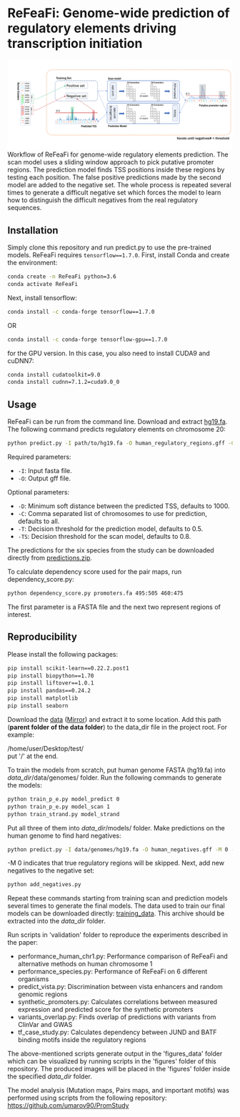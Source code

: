 # ReFeaFi: Genome-wide prediction of regulatory elements driving transcription initiation
![Framework](framework.png)
Workflow of ReFeaFi for genome-wide regulatory elements prediction. The scan model uses a sliding window approach to pick putative promoter regions. The prediction model finds TSS positions inside these regions by testing each position. The false positive predictions made by the second model are added to the negative set. The whole process is repeated several times to generate a difficult negative set which forces the model to learn how to distinguish the difficult negatives from the real regulatory sequences.

## Installation

Simply clone this repository and run predict.py to use the pre-trained models. 
ReFeaFi requires ```tensorflow==1.7.0```. First, install Conda and create the environment:
```sh
conda create -n ReFeaFi python=3.6
conda activate ReFeaFi
```
Next, install tensorflow:
```sh
conda install -c conda-forge tensorflow==1.7.0
```
OR
```sh
conda install -c conda-forge tensorflow-gpu==1.7.0
```
for the GPU version. In this case, you also need to install CUDA9 and cuDNN7:
```sh
conda install cudatoolkit=9.0
conda install cudnn=7.1.2=cuda9.0_0
```
## Usage
ReFeaFi can be run from the command line. Download and extract [hg19.fa](http://hgdownload.cse.ucsc.edu/goldenpath/hg19/bigZips/hg19.fa.gz). 
The following command predicts regulatory elements on chromosome 20: 
```sh
python predict.py -I path/to/hg19.fa -O human_regulatory_regions.gff -C chr20  -T 0.8 -D 1000 -TS 0.95
```
Required parameters:
 - ```-I```: Input fasta file.
 - ```-O```: Output gff file.

Optional parameters:
 - ```-D```: Minimum soft distance between the predicted TSS, defaults to 1000.
 - ```-C```: Comma separated list of chromosomes to use for prediction, defaults to all.
 - ```-T```: Decision threshold for the prediction model, defaults to 0.5.
 - ```-TS```: Decision threshold for the scan model, defaults to 0.8.
 
The predictions for the six species from the study can be downloaded directly from [predictions.zip](https://drive.google.com/file/d/1t3qF35SdimANuzRNstGpse3OoWhc1i_X/view?usp=sharing). 
 
To calculate dependency score used for the pair maps, run dependency_score.py:
```sh
python dependency_score.py promoters.fa 495:505 460:475 
```
The first parameter is a FASTA file and the next two represent regions of interest. 

## Reproducibility
Please install the following packages:
```sh
pip install scikit-learn==0.22.2.post1
pip install biopython==1.70
pip install liftover==1.0.1
pip install pandas==0.24.2
pip install matplotlib
pip install seaborn
```
Download the [data](https://www.dropbox.com/s/i7s5e5z7tqr2u54/ReFeaFi_data.zip?dl=1) ([Mirror](https://drive.google.com/file/d/1e6OPPZCOSMTA-ef5nF5xC_heLyklSntW/view?usp=sharing)) and extract it to some location. Add this path (**parent folder of the data folder**) to the data_dir file in the project root. 
For example:

/home/user/Desktop/test/   
put '/' at the end. 

To train the models from scratch, put human genome FASTA (hg19.fa) into *data_dir*/data/genomes/ folder. Run the following commands to generate the models:
```sh
python train_p_e.py model_predict 0
python train_p_e.py model_scan 1
python train_strand.py model_strand
```
Put all three of them into *data_dir*/models/ folder. Make predictions on the human genome to find hard negatives:
```sh
python predict.py -I data/genomes/hg19.fa -O human_negatives.gff -M 0 -T 0.5
```
-M 0 indicates that true regulatory regions will be skipped. 
Next, add new negatives to the negative set:
```sh
python add_negatives.py
```
Repeat these commands starting from training scan and prediction models several times to generate the final models. The data used to train our final models can be downloaded directly: [training_data](https://drive.google.com/file/d/1sodoR286E4BuI_znd-_3z13STPpQEk1k/view?usp=sharing). This archive should be extracted into the *data_dir* folder.

Run scripts in 'validation' folder to reproduce the experiments described in the paper:
* performance_human_chr1.py: Performance comparison of ReFeaFi and alternative methods on human chromosome 1
* performance_species.py: Performance of ReFeaFi on 6 different organisms
* predict_vista.py: Discrimination between vista enhancers and random genomic regions
* synthetic_promoters.py: Calculates correlations between measured expression and predicted score for the synthetic promoters
* variants_overlap.py: Finds overlap of predictions with variants from ClinVar and GWAS
* tf_case_study.py: Calculates dependency between JUND and BATF binding motifs inside the regulatory regions

The above-mentioned scripts generate output in the 'figures_data' folder which can be visualized by running scripts in the 'figures' folder of this repository. The produced images will be placed in the 'figures' folder inside the specified *data_dir* folder.

The model analysis (Mutation maps, Pairs maps, and important motifs) was performed using scripts from the following repository:
https://github.com/umarov90/PromStudy

